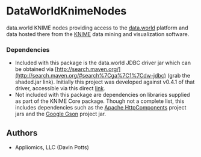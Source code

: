 # DataWorldKnimeNodes
data.world KNIME nodes providing access to the [data.world](https://data.world) platform and data hosted there from the [KNIME](http://knime.org) data mining and visualization software.

### Dependencies
* Included with this package is the data.world JDBC driver jar which can be obtained via [http://search.maven.org/](http://search.maven.org/#search%7Cga%7C1%7Cdw-jdbc) (grab the shaded.jar link).  Initially this project was developed against v0.4.1 of that driver, accessible via this direct [link](http://search.maven.org/remotecontent?filepath=world/data/dw-jdbc/0.4.1/dw-jdbc-0.4.1-shaded.jar).
* Not included with this package are dependencies on libraries supplied as part of the KNIME Core package.  Though not a complete list, this includes dependencies such as the [Apache HttpComponents](https://hc.apache.org/) project jars and the [Google Gson](https://github.com/google/gson) project jar.

## Authors
* Appliomics, LLC (Davin Potts)
